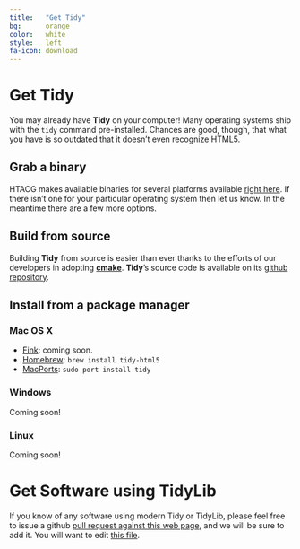 ```yaml
---
title:   "Get Tidy"
bg:      orange
color:   white
style:   left
fa-icon: download
---
```


# Get Tidy

You may already have **Tidy** on your computer! Many operating systems ship with
the `tidy` command pre-installed. Chances are good, though, that what you have
is so outdated that it doesn’t even recognize HTML5.

## Grab a binary

HTACG makes available binaries for several platforms available [right here][10]. If there
isn’t one for your particular operating system then let us know. In the meantime there are
a few more options.

## Build from source

Building **Tidy** from source is easier than ever thanks to the efforts of our developers
in adopting [**cmake**][11]. **Tidy**’s source code is available on its
[github repository][1].


## Install from a package manager

### Mac OS X

- [Fink][21]: coming soon.
- [Homebrew][20]: `brew install tidy-html5`
- [MacPorts][22]: `sudo port install tidy`


### Windows

Coming soon!

### Linux

Coming soon!


# Get Software using TidyLib

If you know of any software using modern Tidy or TidyLib, please feel free to
issue a github [pull request against this web page][2], and we will be sure to
add it. You will want to edit [this file][3].


[1]: https://github.com/htacg/tidy-html5
[2]: https://github.com/htacg/tidy-html5/tree/gh-pages
[3]: https://github.com/htacg/tidy-html5/blob/gh-pages/index/_posts/1970-06-01-get_tidy.md

[10]: http://www.htacg.org/binaries/
[11]: https://cmake.org/
[12]: http://binaries.html-tidy.org/

[20]: http://brew.sh/
[21]: http://www.finkproject.org/
[22]: https://www.macports.org/

